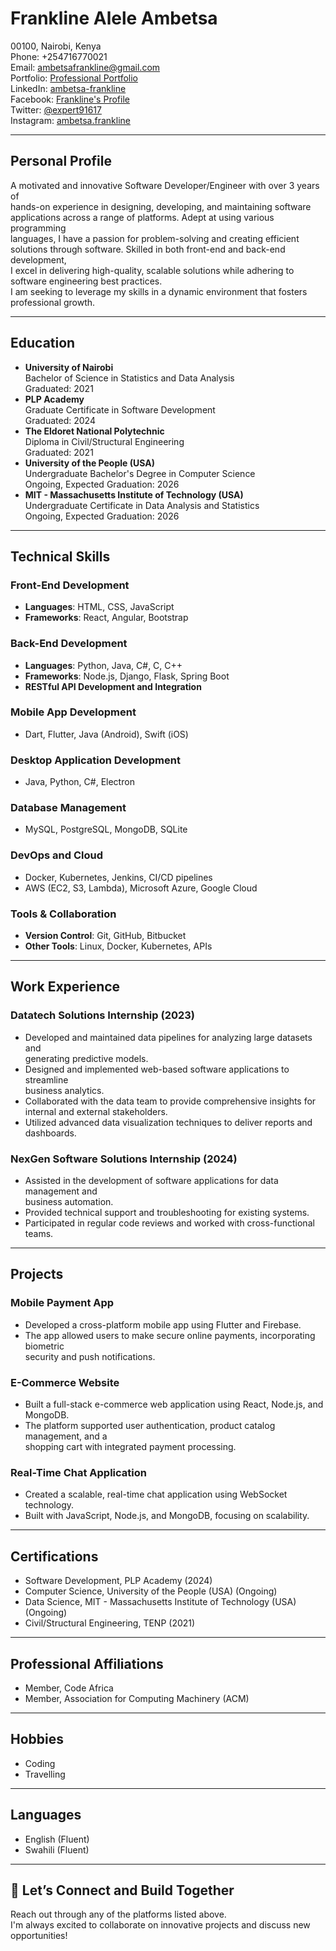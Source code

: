 # Frankline Alele Ambetsa

00100, Nairobi, Kenya  
Phone: +254716770021  
Email: [ambetsafrankline@gmail.com](mailto:ambetsafrankline@gmail.com)  
Portfolio: [Professional Portfolio](https://frank2446-dotcom.github.io/my_portfolio_professional/)  
LinkedIn: [ambetsa-frankline](https://www.linkedin.com/in/ambetsa-frankline/)  
Facebook: [Frankline's Profile](https://www.facebook.com/profile.php?id=100081601457541&_rdc=1&_rdr)  
Twitter: [@expert91617](https://x.com/expert91617)  
Instagram: [ambetsa.frankline](https://www.instagram.com/ambetsa.frankline/)

---

## Personal Profile

A motivated and innovative Software Developer/Engineer with over 3 years of  
hands-on experience in designing, developing, and maintaining software  
applications across a range of platforms. Adept at using various programming  
languages, I have a passion for problem-solving and creating efficient  
solutions through software. Skilled in both front-end and back-end development,  
I excel in delivering high-quality, scalable solutions while adhering to  
software engineering best practices.  
I am seeking to leverage my skills in a dynamic environment that fosters  
professional growth.

---

## Education

- **University of Nairobi**  
  Bachelor of Science in Statistics and Data Analysis  
  Graduated: 2021  
- **PLP Academy**  
  Graduate Certificate in Software Development  
  Graduated: 2024  
- **The Eldoret National Polytechnic**  
  Diploma in Civil/Structural Engineering  
  Graduated: 2021  
- **University of the People (USA)**  
  Undergraduate Bachelor's Degree in Computer Science  
  Ongoing, Expected Graduation: 2026  
- **MIT - Massachusetts Institute of Technology (USA)**  
  Undergraduate Certificate in Data Analysis and Statistics  
  Ongoing, Expected Graduation: 2026

---

## Technical Skills

### Front-End Development

- **Languages**: HTML, CSS, JavaScript  
- **Frameworks**: React, Angular, Bootstrap

### Back-End Development

- **Languages**: Python, Java, C#, C, C++  
- **Frameworks**: Node.js, Django, Flask, Spring Boot  
- **RESTful API Development and Integration**

### Mobile App Development

- Dart, Flutter, Java (Android), Swift (iOS)

### Desktop Application Development

- Java, Python, C#, Electron

### Database Management

- MySQL, PostgreSQL, MongoDB, SQLite

### DevOps and Cloud

- Docker, Kubernetes, Jenkins, CI/CD pipelines  
- AWS (EC2, S3, Lambda), Microsoft Azure, Google Cloud

### Tools & Collaboration

- **Version Control**: Git, GitHub, Bitbucket  
- **Other Tools**: Linux, Docker, Kubernetes, APIs

---

## Work Experience

### **Datatech Solutions Internship** (2023)

- Developed and maintained data pipelines for analyzing large datasets and  
generating predictive models.  
- Designed and implemented web-based software applications to streamline  
business analytics.  
- Collaborated with the data team to provide comprehensive insights for  
internal and external stakeholders.  
- Utilized advanced data visualization techniques to deliver reports and  
dashboards.

### **NexGen Software Solutions Internship** (2024)

- Assisted in the development of software applications for data management and  
business automation.  
- Provided technical support and troubleshooting for existing systems.  
- Participated in regular code reviews and worked with cross-functional teams.

---

## Projects

### **Mobile Payment App**

- Developed a cross-platform mobile app using Flutter and Firebase.  
- The app allowed users to make secure online payments, incorporating biometric  
security and push notifications.

### **E-Commerce Website**

- Built a full-stack e-commerce web application using React, Node.js, and  
MongoDB.  
- The platform supported user authentication, product catalog management, and a  
shopping cart with integrated payment processing.

### **Real-Time Chat Application**

- Created a scalable, real-time chat application using WebSocket technology.  
- Built with JavaScript, Node.js, and MongoDB, focusing on scalability.

---

## Certifications

- Software Development, PLP Academy (2024)  
- Computer Science, University of the People (USA) (Ongoing)  
- Data Science, MIT - Massachusetts Institute of Technology (USA) (Ongoing)  
- Civil/Structural Engineering, TENP (2021)

---

## Professional Affiliations

- Member, Code Africa  
- Member, Association for Computing Machinery (ACM)

---

## Hobbies

- Coding  
- Travelling

---

## Languages

- English (Fluent)  
- Swahili (Fluent)

---

## 🚀 Let’s Connect and Build Together

Reach out through any of the platforms listed above.  
I'm always excited to collaborate on innovative projects and discuss new  
opportunities!
